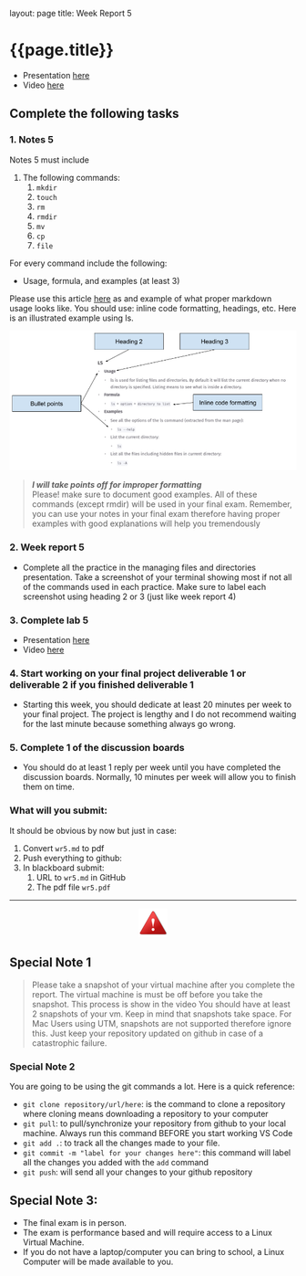 
layout: page
title: Week Report 5


# {{page.title}}

* Presentation [here](https://rapurl.live/f6n)
* Video [here](https://youtu.be/u0O72FLxeVc)


## Complete the following tasks
### 1. Notes 5
Notes 5 must include
1. The following commands:
   1. `mkdir`
   2. `touch`
   3. `rm`
   4. `rmdir`
   5. `mv`
   6. `cp`
   7. `file`

For every command include the following:
* Usage, formula, and examples (at least 3)

Please use this article [here](https://cis106.com/extra/thelinuxfs/) as and example of what proper markdown usage looks like. You should use: inline code formatting, headings, etc. Here is an illustrated example using ls. 

![markdown-example.png](/assets/week_reports/wr5-markdown-example.png)


> ***I will take points off for improper formatting***<br>
> Please! make sure to document good examples. All of these commands (except rmdir) will be used in your final exam. Remember, you can use your notes in your final exam therefore having proper examples with good explanations will help you tremendously


### 2. Week report 5
* Complete all the practice in the managing files and directories presentation. Take a screenshot of your terminal showing most if not all of the commands used in each practice. Make sure to label each screenshot using heading 2 or 3 (just like week report 4)

### 3. Complete lab 5
* Presentation [here](https://rapurl.live/f6n)
* Video [here](https://youtu.be/u0O72FLxeVc)

### 4. Start working on your final project deliverable 1 or deliverable 2 if you finished deliverable 1
* Starting this week, you should dedicate at least 20 minutes per week to your final project. The project is lengthy and I do not recommend waiting for the last minute because something always go wrong. 

### 5. Complete 1 of the discussion boards
* You should do at least 1 reply per week until you have completed the discussion boards. Normally, 10 minutes per week will allow you to finish them on time. 

### What will you submit:
It should be obvious by now but just in case:
1. Convert `wr5.md` to pdf
2. Push everything to github:
3. In blackboard submit:
   1. URL to `wr5.md` in GitHub
   2. The pdf file `wr5.pdf`	



<hr>

<p align="center" style="display:block"><img src="/assets/warning-icon.png" width="50" /></p>

## Special Note 1
> Please take a snapshot of your virtual machine after you complete the report. The virtual machine is must be off before you take the snapshot. This process is show in the video
> You should have at least 2 snapshots of your vm. Keep in mind that snapshots take space.
> For Mac Users using UTM, snapshots are not supported therefore ignore this. Just keep your repository updated on github in case of a catastrophic failure.

### Special Note 2
You are going to be using the git commands a lot. Here is a quick reference:
* `git clone repository/url/here`: is the command to clone a repository where cloning means downloading a repository to your computer
* `git pull`: to pull/synchronize your repository from github to your local machine. Always run this command BEFORE you start working VS Code
* `git add .`: to track all the changes made to your file. 
* `git commit -m "label for your changes here"`: this command will label all the changes you added with the `add` command
* `git push`: will send all your changes to your github repository


## Special Note 3:
* The final exam is in person. 
* The exam is performance based and will require access to a Linux Virtual Machine. 
* If you do not have a laptop/computer you can bring to school, a Linux Computer will be made available to you.
